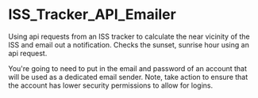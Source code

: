 # ISS_Tracker_API_Emailer
Using api requests from an ISS tracker to calculate the near vicinity of the ISS and email out a notification. Checks the sunset, sunrise hour using an api request.

You're going to need to put in the email and password of an account that will be used as a dedicated email sender. Note, take action to ensure that the account has lower security permissions to allow for logins.
